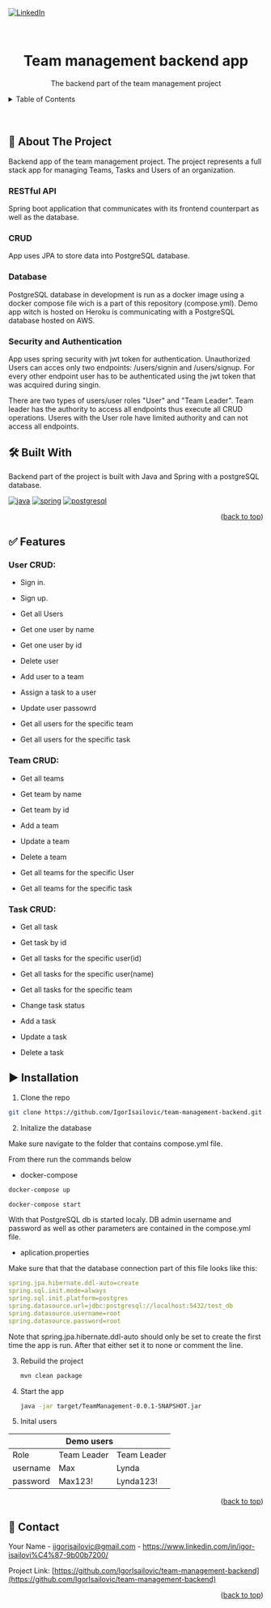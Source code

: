 <div id="top"></div>

[![LinkedIn][linkedin-shield]][linkedin-url]

<br />
<div align="center">

  <h1 align="center">Team management backend app</h3>

  <p align="center">
    The backend part of the team management project
    <br />
  </p>
  <p align="center">


</div>

<details>
  <summary>Table of Contents</summary>
  <ol>
    <li>
      <a href="#📝-about-the-project"> 📝 About The Project</a>
    </li> 
        <li><a href="#🛠️-built-with"> 🛠️ Built With</a></li>  
    <li> <a href="#✅-features"> ✅ Features</a></li> 
        <li><a href="#▶️-installation"> ▶️ Installation</a></li>
    <li><a href="#📧-contact"> 	📧 Contact</a></li>
  
  </ol>
</details>
</br>
</br>

## 📝 About The Project

Backend app of the team management project. The project represents a full stack app for managing Teams, Tasks and Users of an organization.

### RESTful API

Spring boot application that communicates with its frontend counterpart as well as the database.

### CRUD

App uses JPA to store data into PostgreSQL database.

### Database

PostgreSQL database in development is run as a docker image using a docker compose file wich is a part of this repository (compose.yml).
Demo app witch is hosted on Heroku is communicating with a PostgreSQL database hosted on AWS.

### Security and Authentication

App uses spring security with jwt token for authentication. Unauthorized Users can acces only two endpoints: /users/signin and /users/signup. For every other endpoint user has to be authenticated using the jwt token that was acquired during singin.

There are two types of users/user roles "User" and "Team Leader". Team leader has the authority to access all endpoints thus execute all CRUD operations. Useres with the User role have limited authority and can not access all endpoints.

## 🛠️ Built With

Backend part of the project is built with Java and Spring with a postgreSQL database.

[![java]][java-url]
[![spring]][spring-url]
[![postgresql]][postgresql-url]

<p align="right">(<a href="#top">back to top</a>)</p>

## ✅ Features

### User CRUD:

- Sign in.

- Sign up.

- Get all Users

- Get one user by name

- Get one user by id

- Delete user

- Add user to a team

- Assign a task to a user

- Update user passowrd

- Get all users for the specific team

- Get all users for the specific task

### Team CRUD:

- Get all teams

- Get team by name

- Get team by id

- Add a team

- Update a team

- Delete a team

- Get all teams for the specific User

- Get all teams for the specific task

### Task CRUD:

- Get all task

- Get task by id

- Get all tasks for the specific user(id)

- Get all tasks for the specific user(name)

- Get all tasks for the specific team

- Change task status

- Add a task

- Update a task

- Delete a task

## ▶️ Installation

1. Clone the repo

```sh
git clone https://github.com/IgorIsailovic/team-management-backend.git
```

2. Initalize the database

Make sure navigate to the folder that contains compose.yml file.

From there run the commands below

- docker-compose

```sh
docker-compose up
```

```sh
docker-compose start
```

With that PostgreSQL db is started localy. DB admin username and password as well as other parameters are contained in the compose.yml file.

- aplication.properties

Make sure that that the database connection part of this file looks like this:

```yml
spring.jpa.hibernate.ddl-auto=create
spring.sql.init.mode=always
spring.sql.init.platform=postgres
spring.datasource.url=jdbc:postgresql://localhost:5432/test_db
spring.datasource.username=root
spring.datasource.password=root
```

Note that spring.jpa.hibernate.ddl-auto should only be set to create the first time the app is run. After that either set it to none or comment the line.

3. Rebuild the project
   ```sh
   mvn clean package
   ```
4. Start the app

   ```sh
   java -jar target/TeamManagement-0.0.1-SNAPSHOT.jar
   ```

5. Inital users
<div align="center">
<table class="tg">
<thead>
  <tr>
    <th class="tg-baqh" colspan="3">Demo users</th>
  </tr>
</thead>
<tbody>
  <tr>
    <td class="tg-baqh">Role</td>
    <td class="tg-baqh">Team Leader</td>
    <td class="tg-baqh">Team Leader</td>
  </tr>
  <tr>
    <td class="tg-baqh">username</td>
    <td class="tg-baqh">Max</td>
    <td class="tg-baqh">Lynda</td>
  </tr>
  <tr>
    <td class="tg-baqh">password</td>
    <td class="tg-baqh">Max123!</td>
    <td class="tg-baqh">Lynda123!</td>
  </tr>
</tbody>
</table>
</div>

<p align="right">(<a href="#top">back to top</a>)</p>

## 📧 Contact

Your Name - iigorisailovic@gmail.com - https://www.linkedin.com/in/igor-isailovi%C4%87-9b00b7200/

Project Link: [https://github.com/IgorIsailovic/team-management-backend](https://github.com/IgorIsailovic/team-management-backend)

<p align="right">(<a href="#top">back to top</a>)</p>

[linkedin-shield]: https://img.shields.io/badge/-LinkedIn-black.svg?style=for-the-badge&logo=linkedin&colorB=555
[linkedin-url]: https://www.linkedin.com/in/igor-isailovi%C4%87-9b00b7200/
[java]: https://img.shields.io/badge/Java-ED8B00?style=for-the-badge&logo=java&logoColor=white
[spring]: https://img.shields.io/badge/Spring-6DB33F?style=for-the-badge&logo=spring&logoColor=white
[postgresql]: https://img.shields.io/badge/PostgreSQL-316192?style=for-the-badge&logo=postgresql&logoColor=white
[java-url]: https://www.java.com/en/
[spring-url]: https://spring.io/
[postgresql-url]: https://www.postgresql.org/
